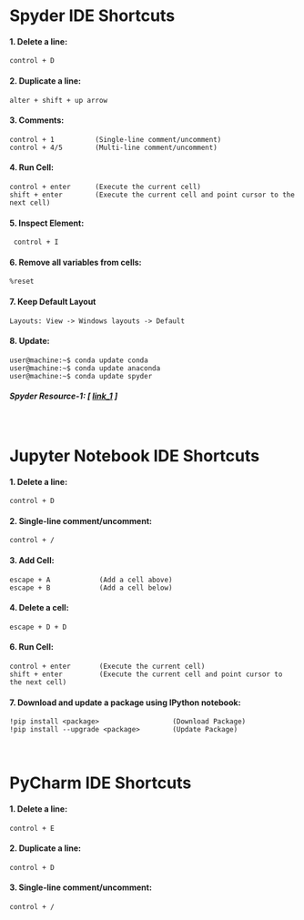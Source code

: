# Spyder IDE Shortcuts
#### 1. Delete a line:
```console
control + D
```
#### 2. Duplicate a line:
```console
alter + shift + up arrow
```
#### 3. Comments:
```console
control + 1          (Single-line comment/uncomment)
control + 4/5        (Multi-line comment/uncomment)
```
#### 4. Run Cell:
```console
control + enter      (Execute the current cell)
shift + enter        (Execute the current cell and point cursor to the next cell) 
```
#### 5. Inspect Element:
```console
 control + I
```
#### 6. Remove all variables from cells:
```console
%reset
```

#### 7. Keep Default Layout
```console
Layouts: View -> Windows layouts -> Default
```

#### 8. Update:
```console
user@machine:~$ conda update conda
user@machine:~$ conda update anaconda
user@machine:~$ conda update spyder
```


##### Spyder Resource-1: [ [link_1](https://www.southampton.ac.uk/~fangohr/blog/spyder-the-scientific-python-development-environment.html) ]

&nbsp;

# Jupyter Notebook IDE Shortcuts

#### 1. Delete a line: 
```console
control + D
```

#### 2. Single-line comment/uncomment:
```console
control + /
```

#### 3. Add Cell:
```console
escape + A            (Add a cell above)
escape + B            (Add a cell below)
```

#### 4. Delete a cell: 
```console
escape + D + D
```

#### 6. Run Cell:
```console
control + enter       (Execute the current cell)
shift + enter         (Execute the current cell and point cursor to the next cell) 
```

#### 7. Download and update a package using IPython notebook:
``` console
!pip install <package>                  (Download Package)
!pip install --upgrade <package>        (Update Package) 
```

&nbsp;

# PyCharm IDE Shortcuts

#### 1. Delete a line: 
```console
control + E
```
#### 2. Duplicate a line: 
```console
control + D
```
#### 3. Single-line comment/uncomment:
```console
control + /
```
